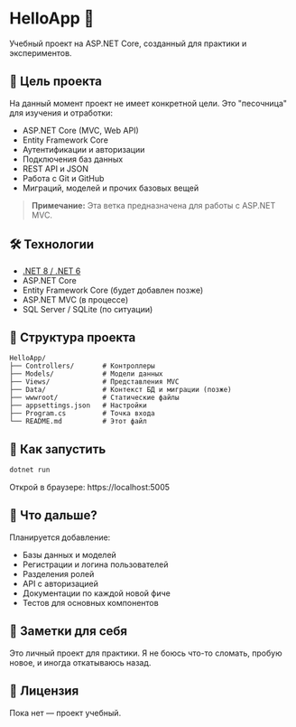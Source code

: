 # HelloApp 👋

Учебный проект на ASP.NET Core, созданный для практики и экспериментов.

## 📌 Цель проекта

На данный момент проект не имеет конкретной цели. Это "песочница" для изучения и отработки:

- ASP.NET Core (MVC, Web API)
- Entity Framework Core
- Аутентификации и авторизации
- Подключения баз данных
- REST API и JSON
- Работа с Git и GitHub
- Миграций, моделей и прочих базовых вещей

> **Примечание:** Эта ветка предназначена для работы с ASP.NET MVC.

## 🛠️ Технологии

- [.NET 8 / .NET 6](https://dotnet.microsoft.com/)
- ASP.NET Core
- Entity Framework Core (будет добавлен позже)
- ASP.NET MVC (в процессе)
- SQL Server / SQLite (по ситуации)

## 📂 Структура проекта

```
HelloApp/
├── Controllers/       # Контроллеры
├── Models/            # Модели данных
├── Views/             # Представления MVC
├── Data/              # Контекст БД и миграции (позже)
├── wwwroot/           # Статические файлы
├── appsettings.json   # Настройки
├── Program.cs         # Точка входа
└── README.md          # Этот файл
```

## 🚀 Как запустить

```bash
dotnet run
```
Открой в браузере: https://localhost:5005

## 🧪 Что дальше?
Планируется добавление:

- Базы данных и моделей
- Регистрации и логина пользователей
- Разделения ролей
- API с авторизацией
- Документации по каждой новой фиче
- Тестов для основных компонентов

## 🧠 Заметки для себя
Это личный проект для практики. Я не боюсь что-то сломать, пробую новое, и иногда откатываюсь назад.

## 📜 Лицензия
Пока нет — проект учебный.